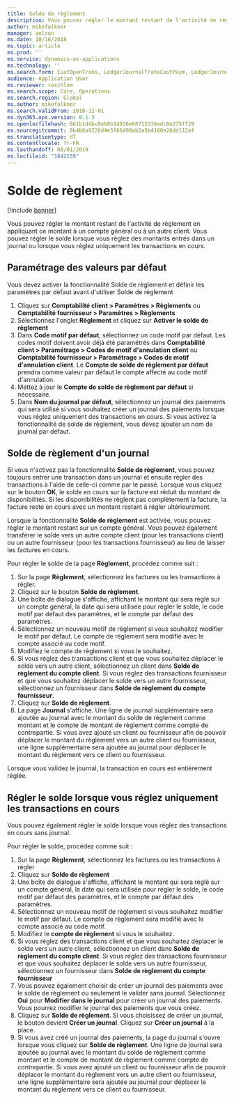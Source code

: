 ```yaml
---
title: Solde de règlement
description: Vous pouvez régler le montant restant de l'activité de règlement en appliquant ce montant à un compte général.
author: mikefalkner
manager: aolson
ms.date: 10/16/2018
ms.topic: article
ms.prod: ''
ms.service: dynamics-ax-applications
ms.technology: ''
ms.search.form: CustOpenTrans, LedgerJournalTransCustPaym, LedgerJournalTransVendPaym, VendOpenTrans
audience: Application User
ms.reviewer: roschlom
ms.search.scope: Core, Operations
ms.search.region: Global
ms.author: mikefalkner
ms.search.validFrom: 2018-12-01
ms.dyn365.ops.version: 8.1.3
ms.openlocfilehash: 6b1b1ddbc8eb8b1d926e68715336edc8e275ff29
ms.sourcegitcommit: 8b4b6a9226d4e5f66498ab2a5b4160e26dd112af
ms.translationtype: HT
ms.contentlocale: fr-FR
ms.lasthandoff: 08/01/2019
ms.locfileid: "1842159"
---
```

# <a name="settle-remainder"></a>Solde de règlement

[!include [banner](../includes/banner.md)]

Vous pouvez régler le montant restant de l'activité de règlement en appliquant ce montant à un compte général ou à un autre client. Vous pouvez régler le solde lorsque vous réglez des montants entrés dans un journal ou lorsque vous réglez uniquement les transactions en cours.

## <a name="setting-up-defaults"></a>Paramétrage des valeurs par défaut 
Vous devez activer la fonctionnalité Solde de règlement et définir les paramètres par défaut avant d'utiliser Solde de règlement

1)  Cliquez sur **Comptabilité client > Paramètres > Règlements** ou **Comptabilité fournisseur > Paramètres > Règlements**
2)  Sélectionnez l'onglet **Règlement** et cliquez sur **Activer le solde de règlement**
3)  Dans **Code motif par défaut**, sélectionnez un code motif par défaut. Les codes motif doivent avoir déjà été paramétrés dans **Comptabilité client > Paramétrage > Codes de motif d'annulation client** ou **Comptabilité fournisseur > Paramétrage > Codes de motif d'annulation client**. Le **Compte de solde de règlement par défaut** prendra comme valeur par défaut le compte affecté au code motif d'annulation.
3)  Mettez à jour le **Compte de solde de règlement par défaut** si nécessaire.
4)  Dans **Nom du journal par défaut**, sélectionnez un journal des paiements qui sera utilisé si vous souhaitez créer un journal des paiements lorsque vous réglez uniquement des transactions en cours. Si vous activez la fonctionnalité de solde de règlement, vous devez ajouter un nom de journal par défaut.

## <a name="settle-remainder-from-a-journal"></a>Solde de règlement d'un journal
Si vous n'activez pas la fonctionnalité **Solde de règlement**, vous pouvez toujours entrer une transaction dans un journal et ensuite régler des transactions à l'aide de celle-ci comme par le passé. Lorsque vous cliquez sur le bouton **OK**, le solde en cours sur la facture est réduit du montant de disponibilités. Si les disponibilités ne règlent pas complètement la facture, la facture reste en cours avec un montant restant à régler ultérieurement.

Lorsque la fonctionnalité **Solde de règlement** est activée, vous pouvez régler le montant restant sur un compte général. Vous pouvez également transférer le solde vers un autre compte client (pour les transactions client) ou un autre fournisseur (pour les transactions fournisseur) au lieu de laisser les factures en cours. 

Pour régler le solde de la page **Règlement**, procédez comme suit :

1)  Sur la page **Règlement**, sélectionnez les factures ou les transactions à régler.
2)  Cliquez sur le bouton **Solde de règlement**.
3)  Une boîte de dialogue s'affiche, affichant le montant qui sera réglé sur un compte général, la date qui sera utilisée pour régler le solde, le code motif par défaut des paramètres, et le compte par défaut des paramètres. 
4)  Sélectionnez un nouveau motif de règlement si vous souhaitez modifier le motif par défaut. Le compte de règlement sera modifié avec le compte associé au code motif.
5)  Modifiez le compte de règlement si vous le souhaitez.
6)  Si vous réglez des transactions client et que vous souhaitez déplacer le solde vers un autre client, sélectionnez un client dans **Solde de règlement du compte client**. Si vous réglez des transactions fournisseur et que vous souhaitez déplacer le solde vers un autre fournisseur, sélectionnez un fournisseur dans **Solde de règlement du compte fournisseur**.
6)  Cliquez sur **Solde de règlement**.
7)  La page **Journal** s'affiche. Une ligne de journal supplémentaire sera ajoutée au journal avec le montant du solde de règlement comme montant et le compte de montant de règlement comme compte de contrepartie. Si vous avez ajouté un client ou fournisseur afin de pouvoir déplacer le montant du règlement vers un autre client ou fournisseur, une ligne supplémentaire sera ajoutée au journal pour déplacer le montant du règlement vers ce client ou fournisseur.

Lorsque vous validez le journal, la transaction en cours est entièrement réglée. 

## <a name="settle-remainder-when-you-are-only-settling-open-transactions"></a>Régler le solde lorsque vous réglez uniquement les transactions en cours
Vous pouvez également régler le solde lorsque vous réglez des transactions en cours sans journal.

Pour régler le solde, procédez comme suit :

1)  Sur la page **Règlement**, sélectionnez les factures ou les transactions à régler
2)  Cliquez sur **Solde de règlement**
3)  Une boîte de dialogue s'affiche, affichant le montant qui sera réglé sur un compte général, la date qui sera utilisée pour régler le solde, le code motif par défaut des paramètres, et le compte par défaut des paramètres. 
4)  Sélectionnez un nouveau motif de règlement si vous souhaitez modifier le motif par défaut. Le compte de règlement sera modifié avec le compte associé au code motif.
5)  Modifiez le **compte de règlement** si vous le souhaitez.
6)  Si vous réglez des transactions client et que vous souhaitez déplacer le solde vers un autre client, sélectionnez un client dans **Solde de règlement du compte client**. Si vous réglez des transactions fournisseur et que vous souhaitez déplacer le solde vers un autre fournisseur, sélectionnez un fournisseur dans **Solde de règlement du compte fournisseur**
7)  Vous pouvez également choisir de créer un journal des paiements avec le solde de règlement ou seulement le valider sans journal. Sélectionnez **Oui** pour **Modifier dans le journal** pour créer un journal des paiements. Vous pourrez modifier le journal des paiements que vous créez.
8)  Cliquez sur **Solde de règlement**. Si vous choisissez de créer un journal, le bouton devient **Créer un journal**. Cliquez sur **Créer un journal** à la place.
9)  Si vous avez créé un journal des paiements, la page du journal s'ouvre lorsque vous cliquez sur **Solde de règlement**. Une ligne de journal sera ajoutée au journal avec le montant du solde de règlement comme montant et le compte de montant de règlement comme compte de contrepartie. Si vous avez ajouté un client ou fournisseur afin de pouvoir déplacer le montant du règlement vers un autre client ou fournisseur, une ligne supplémentaire sera ajoutée au journal pour déplacer le montant du règlement vers ce client ou fournisseur.
